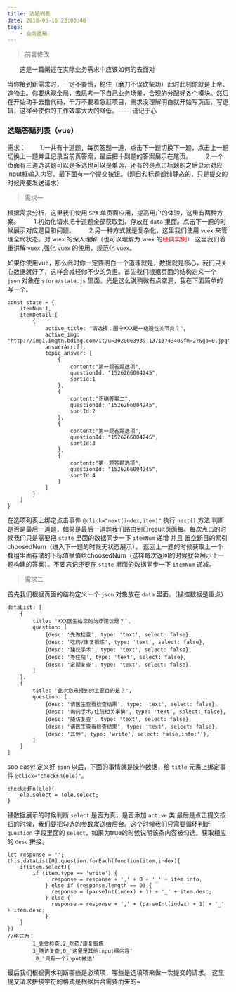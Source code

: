 ```yaml
---
title: 选题列表
date: 2018-05-16 23:03:40
tags: 
    - 业务逻辑
---
```


> 前言修改

&emsp;&emsp;这是一篇阐述在实际业务需求中应该如何的去面对

当你接到新需求时，一定不要慌，稳住（磨刀不误砍柴功）此时此刻你就是上帝、造物主。你要纵观全局，去思考一下自己业务场景，合理的分配好各个模块。然后在开始动手去撸代码，千万不要着急赶项目，需求没理解明白就开始写页面，写逻辑，这样会使你的工作效率大大的降低。-----谨记于心

### 选题答题列表（vue）
需求：
&emsp;&emsp;1.一共有十道题，每页答题一道，点击下一题切换下一题，点击上一题切换上一题并且记录当前页答案，最后把十到题的答案展示在尾页。
&emsp;&emsp;2.一个页面有三道选这题可以是多选也可以是单选，还有的是点击标题的之后显示对应input框输入内容。最下面有一个提交按钮。（题目和标题都纯静态的，只是提交的时候需要发送请求）

> 需求一

根据需求分析，这里我们使用 `SPA` 单页面应用，提高用户的体验，这里有两种方案。
&emsp;&emsp;1.初始化请求把十道题全部获取到，存放在 `data` 里面。点击下一题的时候展示对应题目和问题。
&emsp;&emsp;2.另一种方式就是复杂化，这里我们使用 `vuex` 来管理全局状态。对 `vuex` 的深入理解（也可以理解为 `vuex` 的<font color="#f00">经典实例</font>）
这里我们着重讲解 `vuex` ,强化 `vuex` 的使用，规范化 `vuex`。


如果你使用vue，那么此时你一定要明白一个道理就是，数据就是核心，我们只关心数据就好了，这样会减轻你不少的负担。首先我们根据页面的结构定义一个 `json` 对象在 `store/state.js` 里面。光是这么说稍微有点空洞，我在下面简单的写一个。
```
const state = {
    itemNum:1,
    itemDetail:[
        {
            active_title: "请选择：图中XXX是一级股性关节炎？",
            active_img: "http://img1.imgtn.bdimg.com/it/u=3020063939,1371374340&fm=27&gp=0.jpg",
            answerArr:[],
            topic_answer: [
                {
                    content:"第一题答题选项",
                    questionId: "1526266004245",
                    sortId:1
                },
                {
                    content:"正确答案二",
                    questionId: "1526266004245",
                    sortId:2
                },
                {
                    content:"第一题答题选项",
                    questionId: "1526266004245",
                    sortId:3
                },
                {
                    content:"第一题答题选项",
                    questionId: "1526266004245",
                    sortId:4
                }
            ]
        }
    ]
}
```
在选项列表上绑定点击事件 `@click="next(index,item)"` 执行 `next()` 方法
判断是否是最后一道题，如果是最后一道题我们路由到日result页面每。每次点击的时候我们只是需要把 `state` 里面的数据同步一下 `itemNum` 递增 并且 置空题目的索引choosedNum（进入下一题的时候无状态展示）。
返回上一题的时候获取上一个数组里面存储的下标值赋值给choosedNum（这样每次返回的时候就会展示上一题构建的答案）。不要忘记还要在 `state` 里面的数据同步一下 `itemNum` 递减。


> 需求二

首先我们根据页面的结构定义一个 `json` 对象放在 `data` 里面。（操控数据是重点）

```
dataList: [
    {
        title: 'XXX医生给您的治疗建议是？',
        question: [
            {desc: '先做检查', type: 'text', select: false},
            {desc: '吃药/康复锻炼', type: 'text', select: false},
            {desc: '建议手术', type: 'text', select: false},
            {desc: '等住院', type: 'text', select: false},
            {desc: '定期复查', type: 'text', select: false},
        ]
    },
    {
        title: '此次您来报到的主要目的是？',
        question: [
            {desc: '请医生查看检查结果', type: 'text', select: false},
            {desc: '询问手术/住院相关事情', type: 'text', select: false},
            {desc: '随访复查', type: 'text', select: false},
            {desc: '请医生查看检查结果', type: 'text', select: false},
            {desc: '其他', type: 'write', select: false,info:''},
        ]
    }
]
```
soo easy! 定义好 `json` 以后，下面的事情就是操作数据，给 `title` 元素上绑定事件 `@click="checkFn(ele)"`。

```
checkedFn(ele){
    ele.select = !ele.select;
}
```

铺数据展示的时候判断 `select` 是否为真，是否添加 `active` 类
最后是点击提交按钮的时候，我们要把勾选的参数发送给后台。这个时候我们只需要循环判断 `question` 字段里面的 `select`，如果为true的时候说明该条内容被勾选。获取相应的 `desc` 拼接。

```
let response = '';
this.dataList[0].question.forEach(function(item,index){
    if(item.select){
        if (item.type == 'write') {
              response = response + ',' + 0 + '_' + item.info;
            } else if (response.length == 0) {
              response = (parseInt(index) + 1) + '_' + item.desc;
            } else {
              response = response + ',' + (parseInt(index) + 1) + '_' + item.desc;
            }
    }
})
//格式为：  
        1_先做检查,2_吃药/康复锻炼
        3_随访复查,0_'这里是其他input框内容'
        ,0_'只有一个input被选'
```

最后我们根据需求判断哪些是必填项，哪些是选填项来做一次提交的请求。
这里提交请求拼接字符的格式是根据后台需要而来的~
